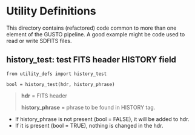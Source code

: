 # Utility Definitions 

This directory contains (refactored) code common to more than one 
element of the GUSTO pipeline.  A good example might be code used to 
read or write SDFITS files.


## history_test:  test FITS header HISTORY field 
```
from utility_defs import history_test

bool = history_test(hdr, history_phrase)
```
> **hdr** = FITS header
>
> **history_phrase** = phrase to be found in HISTORY tag.

 * If history_phrase is not present (bool = FALSE),  it will be added to hdr.
 * If it is present (bool = TRUE), nothing is changed in the hdr.
